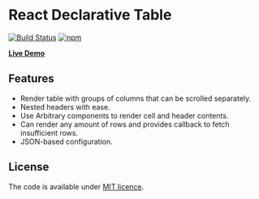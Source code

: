 # React Declarative Table

[![Build Status](https://travis-ci.org/smikhalevski/react-declarative-table.svg)](https://travis-ci.org/smikhalevski/react-declarative-table)
[![npm](https://img.shields.io/npm/v/react-declarative-table.svg)](https://www.npmjs.com/package/react-declarative-table)

[**Live Demo**](http://smikhalevski.github.io/react-declarative-table/)

## Features

- Render table with groups of columns that can be scrolled separately.
- Nested headers with ease.
- Use Arbitrary components to render cell and header contents.
- Can render any amount of rows and provides callback to fetch insufficient rows.
- JSON-based configuration.

## License

The code is available under [MIT licence](LICENSE.txt).
